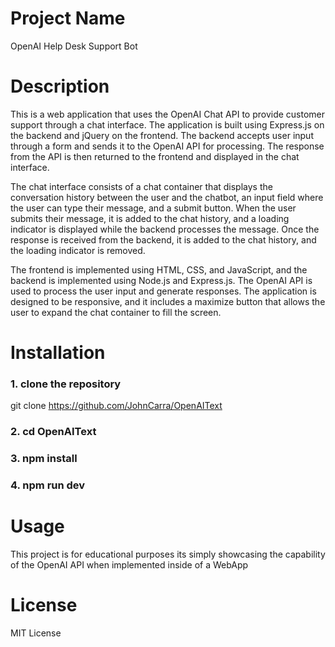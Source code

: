 # Project Name

OpenAI Help Desk Support Bot

# Description

This is a web application that uses the OpenAI Chat API to provide customer support through a chat interface. The application is built using Express.js on the backend and jQuery on the frontend. The backend accepts user input through a form and sends it to the OpenAI API for processing. The response from the API is then returned to the frontend and displayed in the chat interface.

The chat interface consists of a chat container that displays the conversation history between the user and the chatbot, an input field where the user can type their message, and a submit button. When the user submits their message, it is added to the chat history, and a loading indicator is displayed while the backend processes the message. Once the response is received from the backend, it is added to the chat history, and the loading indicator is removed.

The frontend is implemented using HTML, CSS, and JavaScript, and the backend is implemented using Node.js and Express.js. The OpenAI API is used to process the user input and generate responses. The application is designed to be responsive, and it includes a maximize button that allows the user to expand the chat container to fill the screen.

# Installation

### 1. clone the repository

git clone https://github.com/JohnCarra/OpenAIText

### 2. cd OpenAIText

### 3. npm install

### 4. npm run dev

# Usage

This project is for educational purposes its simply showcasing the capability of the OpenAI API when implemented inside of a WebApp

# License

MIT License
